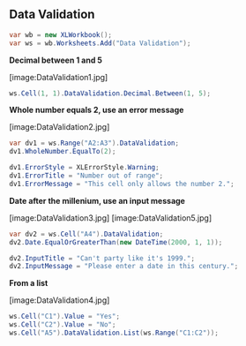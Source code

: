 ## Data Validation

```c#
var wb = new XLWorkbook();
var ws = wb.Worksheets.Add("Data Validation");
```

**Decimal between 1 and 5**  

[image:DataValidation1.jpg]  

```c#
ws.Cell(1, 1).DataValidation.Decimal.Between(1, 5);
```

**Whole number equals 2, use an error message**  

[image:DataValidation2.jpg]  

```c#
var dv1 = ws.Range("A2:A3").DataValidation;
dv1.WholeNumber.EqualTo(2);

dv1.ErrorStyle = XLErrorStyle.Warning;
dv1.ErrorTitle = "Number out of range";
dv1.ErrorMessage = "This cell only allows the number 2.";
```

**Date after the millenium, use an input message**  

[image:DataValidation3.jpg] [image:DataValidation5.jpg]  

```c#
var dv2 = ws.Cell("A4").DataValidation;
dv2.Date.EqualOrGreaterThan(new DateTime(2000, 1, 1));

dv2.InputTitle = "Can't party like it's 1999.";
dv2.InputMessage = "Please enter a date in this century.";
```

**From a list**  

[image:DataValidation4.jpg]  

```c#
ws.Cell("C1").Value = "Yes";
ws.Cell("C2").Value = "No";
ws.Cell("A5").DataValidation.List(ws.Range("C1:C2"));
```
